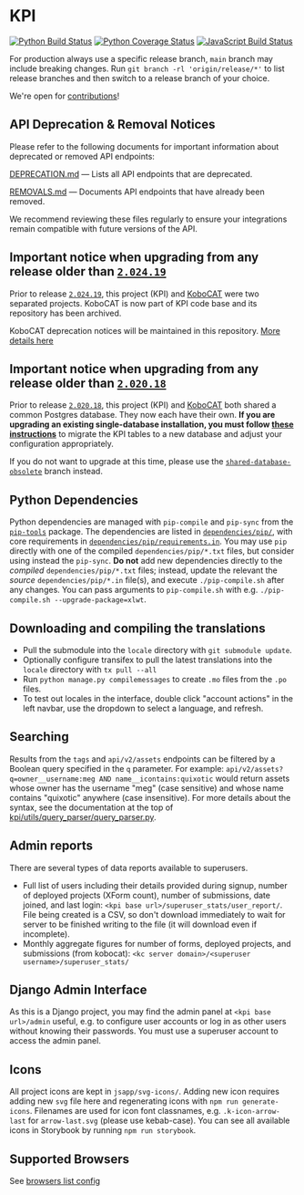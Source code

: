 # KPI

[![Python Build Status](https://github.com/kobotoolbox/kpi/actions/workflows/pytest.yml/badge.svg?branch=main)](https://github.com/kobotoolbox/kpi/actions?query=workflow%3Apytest+branch%3Amain)
[![Python Coverage Status](https://coveralls.io/repos/github/kobotoolbox/kpi/badge.svg?branch=main)](https://coveralls.io/github/kobotoolbox/kpi?branch=main)
[![JavaScript Build Status](https://github.com/kobotoolbox/kpi/actions/workflows/npm-test.yml/badge.svg?branch=main)](https://github.com/kobotoolbox/kpi/actions?query=workflow%3Anpm-test+branch%3Amain)

For production always use a specific release branch, `main` branch may include breaking changes. Run `git branch -rl 'origin/release/*'` to list release branches and then switch to a release branch of your choice.

We're open for [contributions](./CONTRIBUTING.md)!

## API Deprecation & Removal Notices

Please refer to the following documents for important information about deprecated or removed API endpoints:

[DEPRECATION.md](./DEPRECATION.md) — Lists all API endpoints that are deprecated.

[REMOVALS.md](./REMOVALS.md) — Documents API endpoints that have already been removed.

We recommend reviewing these files regularly to ensure your integrations remain compatible with future versions of the API.

## Important notice when upgrading from any release older than [`2.024.19`](https://github.com/kobotoolbox/kpi/releases/tag/2.024.19)

Prior to release [`2.024.19`](https://github.com/kobotoolbox/kpi/releases/tag/2.024.19), this project (KPI) and [KoboCAT](https://github.com/kobotoolbox/kobocat) were two separated projects.
KoboCAT is now part of KPI code base and its repository has been archived.

KoboCAT deprecation notices will be maintained in this repository.
[More details here](./kobo/apps/openrosa/README.md)

## Important notice when upgrading from any release older than [`2.020.18`](https://github.com/kobotoolbox/kpi/releases/tag/2.020.18)

Prior to release [`2.020.18`](https://github.com/kobotoolbox/kpi/releases/tag/2.020.18), this project (KPI) and [KoboCAT](https://github.com/kobotoolbox/kobocat) both shared a common Postgres database. They now each have their own. **If you are upgrading an existing single-database installation, you must follow [these instructions](https://community.kobotoolbox.org/t/upgrading-to-separate-databases-for-kpi-and-kobocat/7202)** to migrate the KPI tables to a new database and adjust your configuration appropriately.

If you do not want to upgrade at this time, please use the [`shared-database-obsolete`](https://github.com/kobotoolbox/kpi/tree/shared-database-obsolete) branch instead.

## Python Dependencies

Python dependencies are managed with `pip-compile` and `pip-sync` from the [`pip-tools`](https://github.com/jazzband/pip-tools/) package. The dependencies are listed in [`dependencies/pip/`](./dependencies/pip/), with core requirements in [`dependencies/pip/requirements.in`](./dependencies/pip/requirements.in). You may use `pip` directly with one of the compiled `dependencies/pip/*.txt` files, but consider using instead the `pip-sync`. **Do not** add new dependencies directly to the *compiled* `dependencies/pip/*.txt` files; instead, update the relevant the *source* `dependencies/pip/*.in` file(s), and execute `./pip-compile.sh` after any changes. You can pass arguments to `pip-compile.sh` with e.g. `./pip-compile.sh --upgrade-package=xlwt`.

## Downloading and compiling the translations

* Pull the submodule into the `locale` directory with `git submodule update`.
* Optionally configure transifex to pull the latest translations into the `locale` directory with `tx pull --all`
* Run `python manage.py compilemessages` to create `.mo` files from the `.po` files.
* To test out locales in the interface, double click "account actions" in the left navbar, use the dropdown to select a language, and refresh.

## Searching

Results from the `tags` and `api/v2/assets` endpoints can be filtered by a
Boolean query specified in the `q` parameter. For example:
`api/v2/assets?q=owner__username:meg AND name__icontains:quixotic` would return
assets whose owner has the username "meg" (case sensitive) and whose name
contains "quixotic" anywhere (case insensitive). For more details about the
syntax, see the documentation at the top of
[kpi/utils/query_parser/query_parser.py](./kpi/utils/query_parser/query_parser.py).

## Admin reports

There are several types of data reports available to superusers.
* Full list of users including their details provided during signup, number of deployed projects (XForm count), number of submissions, date joined, and last login: `<kpi base url>/superuser_stats/user_report/`. File being created is a CSV, so don't download immediately to wait for server to be finished writing to the file (it will download even if incomplete).
* Monthly aggregate figures for number of forms, deployed projects, and submissions (from kobocat): `<kc server domain>/<superuser username>/superuser_stats/`

## Django Admin Interface

As this is a Django project, you may find the admin panel at `<kpi base url>/admin` useful, e.g. to configure user accounts or log in as other users without knowing their passwords. You must use a superuser account to access the admin panel.

## Icons

All project icons are kept in `jsapp/svg-icons/`. Adding new icon requires adding new `svg` file here and regenerating icons with `npm run generate-icons`. Filenames are used for icon font classnames, e.g. `.k-icon-arrow-last` for `arrow-last.svg` (please use kebab-case). You can see all available icons in Storybook by running `npm run storybook`.

## Supported Browsers

See [browsers list config](./.browserslistrc)
